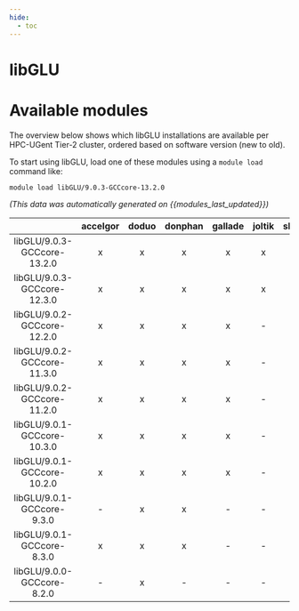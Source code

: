 ```yaml
---
hide:
  - toc
---
```


libGLU
======

# Available modules


The overview below shows which libGLU installations are available per HPC-UGent Tier-2 cluster, ordered based on software version (new to old).

To start using libGLU, load one of these modules using a `module load` command like:

```shell
module load libGLU/9.0.3-GCCcore-13.2.0
```

*(This data was automatically generated on {{modules_last_updated}})*  

| |accelgor|doduo|donphan|gallade|joltik|shinx|skitty|
| :---: | :---: | :---: | :---: | :---: | :---: | :---: | :---: |
|libGLU/9.0.3-GCCcore-13.2.0|x|x|x|x|x|x|x|
|libGLU/9.0.3-GCCcore-12.3.0|x|x|x|x|x|x|x|
|libGLU/9.0.2-GCCcore-12.2.0|x|x|x|x|-|x|-|
|libGLU/9.0.2-GCCcore-11.3.0|x|x|x|x|-|-|-|
|libGLU/9.0.2-GCCcore-11.2.0|x|x|x|x|-|-|-|
|libGLU/9.0.1-GCCcore-10.3.0|x|x|x|x|-|-|-|
|libGLU/9.0.1-GCCcore-10.2.0|x|x|x|x|-|-|-|
|libGLU/9.0.1-GCCcore-9.3.0|-|x|x|-|-|-|-|
|libGLU/9.0.1-GCCcore-8.3.0|x|x|x|-|-|-|-|
|libGLU/9.0.0-GCCcore-8.2.0|-|x|-|-|-|-|-|
